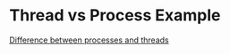 # Thread vs Process Example

[Difference between processes and threads](https://youtu.be/IKG1P4rgm54)